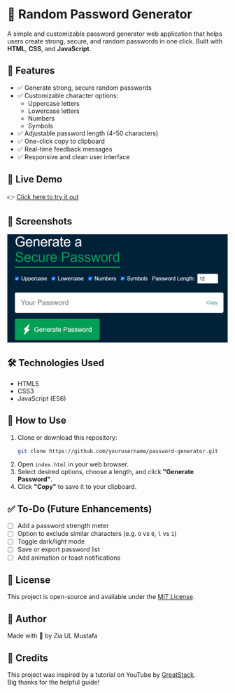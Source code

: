 # 🔐 Random Password Generator

A simple and customizable password generator web application that helps users create strong, secure, and random passwords in one click. Built with **HTML**, **CSS**, and **JavaScript**.

## 🌟 Features

- ✅ Generate strong, secure random passwords
- ✅ Customizable character options:
  - Uppercase letters
  - Lowercase letters
  - Numbers
  - Symbols
- ✅ Adjustable password length (4–50 characters)
- ✅ One-click copy to clipboard
- ✅ Real-time feedback messages
- ✅ Responsive and clean user interface

## 🚀 Live Demo

👉 [Click here to try it out](https://random-password-generator-gold-seven.vercel.app/)  

## 📸 Screenshots

![App Screenshot](images/screenshot.png)  

## 🛠️ Technologies Used

- HTML5
- CSS3
- JavaScript (ES6)


## 🧪 How to Use

1. Clone or download this repository:
   ```bash
   git clone https://github.com/yourusername/password-generator.git
   ```
2. Open `index.html` in your web browser.
3. Select desired options, choose a length, and click **"Generate Password"**.
4. Click **"Copy"** to save it to your clipboard.

## ✅ To-Do (Future Enhancements)

- [ ] Add a password strength meter
- [ ] Option to exclude similar characters (e.g. `O` vs `0`, `l` vs `1`)
- [ ] Toggle dark/light mode
- [ ] Save or export password list
- [ ] Add animation or toast notifications

## 📄 License

This project is open-source and available under the [MIT License](LICENSE).

## 🙌 Author
Made with 💙 by Zia UL Mustafa  

## 🙏 Credits

This project was inspired by a tutorial on YouTube by [GreatStack](https://www.youtube.com/watch?v=Xrsb9SiF3a8).  
Big thanks for the helpful guide!

